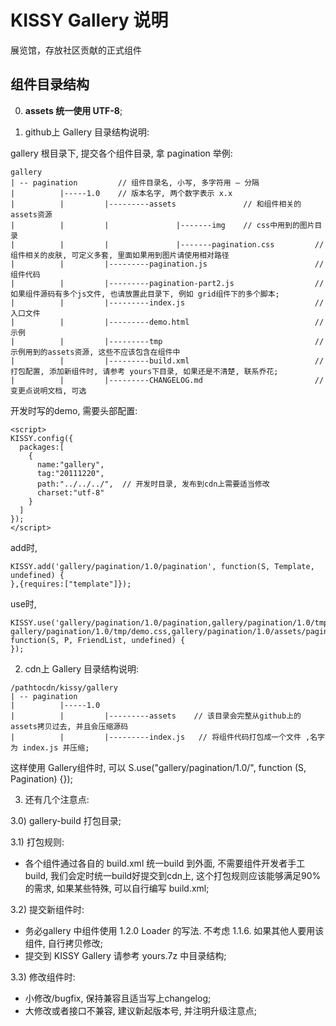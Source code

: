 KISSY Gallery 说明
==========================

展览馆，存放社区贡献的正式组件

组件目录结构
-------------------------------

0) **assets 统一使用 UTF-8**;

1) github上 Gallery 目录结构说明:

gallery 根目录下, 提交各个组件目录, 拿 pagination 举例:

```
gallery
| -- pagination         // 组件目录名, 小写, 多字符用 – 分隔
|          |-----1.0    // 版本名字, 两个数字表示 x.x
|          |         |---------assets               // 和组件相关的assets资源
|          |         |               |-------img    // css中用到的图片目录
|          |         |               |-------pagination.css         // 组件相关的皮肤, 可定义多套, 里面如果用到图片请使用相对路径
|          |         |---------pagination.js                        // 组件代码
|          |         |---------pagination-part2.js                  // 如果组件源码有多个js文件, 也请放置此目录下, 例如 grid组件下的多个脚本;
|          |         |---------index.js                             // 入口文件
|          |         |---------demo.html                            // 示例
|          |         |---------tmp                                  // 示例用到的assets资源, 这些不应该包含在组件中
|          |         |---------build.xml                            // 打包配置, 添加新组件时, 请参考 yours下目录, 如果还是不清楚, 联系乔花;
|          |         |---------CHANGELOG.md                         // 变更点说明文档, 可选
```
开发时写的demo, 需要头部配置:

    <script>
    KISSY.config({
      packages:[
        {
          name:"gallery",
          tag:"20111220",
          path:"../../../",  // 开发时目录, 发布到cdn上需要适当修改
          charset:"utf-8"
        }
      ]
    });
    </script>


add时,

```
KISSY.add('gallery/pagination/1.0/pagination', function(S, Template, undefined) {
},{requires:["template"]});
```

use时, 

``` 
KISSY.use('gallery/pagination/1.0/pagination,gallery/pagination/1.0/tmp/friends,
gallery/pagination/1.0/tmp/demo.css,gallery/pagination/1.0/assets/pagination.css', function(S, P, FriendList, undefined) {
});
```


2)	cdn上 Gallery 目录结构说明:

```
/pathtocdn/kissy/gallery
| -- pagination
|          |-----1.0
|          |         |---------assets    // 该目录会完整从github上的assets拷贝过去, 并且会压缩源码
|          |         |---------index.js   // 将组件代码打包成一个文件 ,名字为 index.js 并压缩;
```

这样使用 Gallery组件时, 可以 S.use("gallery/pagination/1.0/", function (S, Pagination) {});


3)	还有几个注意点:

  3.0) gallery-build 打包目录;
  
  3.1) 打包规则:
  
  - 各个组件通过各自的 build.xml 统一build 到外面, 不需要组件开发者手工build, 我们会定时统一build好提交到cdn上, 这个打包规则应该能够满足90%的需求, 如果某些特殊, 可以自行编写 build.xml;

  3.2) 提交新组件时:
  
  - 务必gallery 中组件使用 1.2.0 Loader 的写法. 不考虑 1.1.6. 如果其他人要用该组件, 自行拷贝修改;
  - 提交到 KISSY Gallery 请参考 yours.7z 中目录结构;
  
  3.3) 修改组件时:
  
  - 小修改/bugfix, 保持兼容且适当写上changelog;
  - 大修改或者接口不兼容, 建议新起版本号, 并注明升级注意点;
